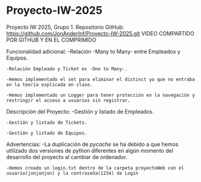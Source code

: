 # Proyecto-IW-2025
Proyecto IW 2025, Grupo 1.
Repositorio GitHub: https://github.com/JonAnderInf/Proyecto-IW-2025.git
VIDEO COMPARTIDO POR GITHUB Y EN EL COMPRIMIDO


Funcionalidad adicional: 
    -Relación -Many to Many- entre Empleados y Equipos.

    -Relación Empleado y Ticket es -One to Many-.

    -Hemos implementado el set para eliminar el distinct ya que no entraba  en la teoría explicada en clase.

    -Hemos implementado un Logger para tener protección en la navegación y restringir el acceso a usuarios sin registrar.

Descripción del Proyecto: 
    -Gestión y listado de Empleados.
    
    -Gestión y listado de Tickets.
    
    -Gestión y listado de Equipos.


Advertencias:
    -La duplicación de _pycache_ se ha debido a que hemos utilizado dos versiones de python diferentes en algún momento del desarrollo del proyecto al cambiar de ordenador.
    
    -Hemos creado un login.txt dentro de la carpeta proyectoWeb con el usuario(jonjonjon) y la contraseña(1234) de Login

    
